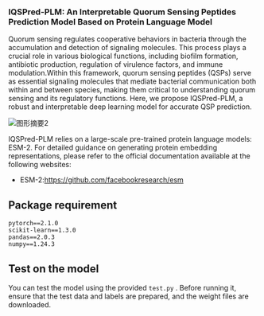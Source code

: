 ### IQSPred-PLM: An Interpretable Quorum Sensing Peptides Prediction Model Based on Protein Language Model

Quorum sensing regulates cooperative behaviors in bacteria through the accumulation and detection of signaling molecules. This process plays a crucial role in various biological functions, including biofilm formation, antibiotic production, regulation of virulence factors, and immune modulation.Within this framework, quorum sensing peptides (QSPs) serve as essential signaling molecules that mediate bacterial communication both within and between species, making them critical to understanding quorum sensing and its regulatory functions. Here, we propose IQSPred-PLM, a robust and interpretable deep learning model for accurate QSP prediction.

![图形摘要2](https://github.com/user-attachments/assets/1d67d778-d009-4f31-8687-768a5f50fa12)

IQSPred-PLM relies on a large-scale pre-trained protein language models: ESM-2. For detailed guidance on generating protein embedding representations, please refer to the official documentation available at the following websites:

- ESM-2:https://github.com/facebookresearch/esm

## Package requirement
```
pytorch==2.1.0  
scikit-learn==1.3.0
pandas==2.0.3
numpy==1.24.3
```

## Test on the model

You can test the model using the provided `test.py` . Before running it, ensure that the test data and labels are prepared, and the weight files are downloaded.


